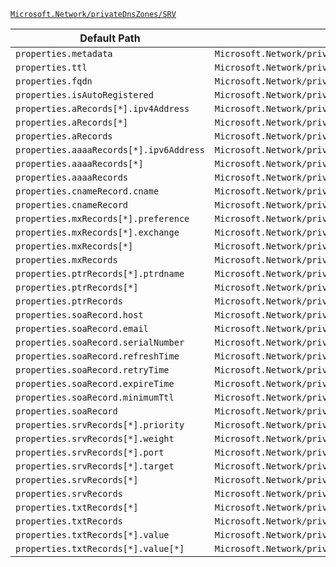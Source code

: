 [`Microsoft.Network/privateDnsZones/SRV`](https://docs.microsoft.com/en-us/azure/templates/microsoft.network/privatednszones/srv)

| Default Path | Alias |
|---|---|
| `properties.metadata` | `Microsoft.Network/privateDnsZones/SRV/metadata` |
| `properties.ttl` | `Microsoft.Network/privateDnsZones/SRV/ttl` |
| `properties.fqdn` | `Microsoft.Network/privateDnsZones/SRV/fqdn` |
| `properties.isAutoRegistered` | `Microsoft.Network/privateDnsZones/SRV/isAutoRegistered` |
| `properties.aRecords[*].ipv4Address` | `Microsoft.Network/privateDnsZones/SRV/aRecords[*].ipv4Address` |
| `properties.aRecords[*]` | `Microsoft.Network/privateDnsZones/SRV/aRecords[*]` |
| `properties.aRecords` | `Microsoft.Network/privateDnsZones/SRV/aRecords` |
| `properties.aaaaRecords[*].ipv6Address` | `Microsoft.Network/privateDnsZones/SRV/aaaaRecords[*].ipv6Address` |
| `properties.aaaaRecords[*]` | `Microsoft.Network/privateDnsZones/SRV/aaaaRecords[*]` |
| `properties.aaaaRecords` | `Microsoft.Network/privateDnsZones/SRV/aaaaRecords` |
| `properties.cnameRecord.cname` | `Microsoft.Network/privateDnsZones/SRV/cnameRecord.cname` |
| `properties.cnameRecord` | `Microsoft.Network/privateDnsZones/SRV/cnameRecord` |
| `properties.mxRecords[*].preference` | `Microsoft.Network/privateDnsZones/SRV/mxRecords[*].preference` |
| `properties.mxRecords[*].exchange` | `Microsoft.Network/privateDnsZones/SRV/mxRecords[*].exchange` |
| `properties.mxRecords[*]` | `Microsoft.Network/privateDnsZones/SRV/mxRecords[*]` |
| `properties.mxRecords` | `Microsoft.Network/privateDnsZones/SRV/mxRecords` |
| `properties.ptrRecords[*].ptrdname` | `Microsoft.Network/privateDnsZones/SRV/ptrRecords[*].ptrdname` |
| `properties.ptrRecords[*]` | `Microsoft.Network/privateDnsZones/SRV/ptrRecords[*]` |
| `properties.ptrRecords` | `Microsoft.Network/privateDnsZones/SRV/ptrRecords` |
| `properties.soaRecord.host` | `Microsoft.Network/privateDnsZones/SRV/soaRecord.host` |
| `properties.soaRecord.email` | `Microsoft.Network/privateDnsZones/SRV/soaRecord.email` |
| `properties.soaRecord.serialNumber` | `Microsoft.Network/privateDnsZones/SRV/soaRecord.serialNumber` |
| `properties.soaRecord.refreshTime` | `Microsoft.Network/privateDnsZones/SRV/soaRecord.refreshTime` |
| `properties.soaRecord.retryTime` | `Microsoft.Network/privateDnsZones/SRV/soaRecord.retryTime` |
| `properties.soaRecord.expireTime` | `Microsoft.Network/privateDnsZones/SRV/soaRecord.expireTime` |
| `properties.soaRecord.minimumTtl` | `Microsoft.Network/privateDnsZones/SRV/soaRecord.minimumTtl` |
| `properties.soaRecord` | `Microsoft.Network/privateDnsZones/SRV/soaRecord` |
| `properties.srvRecords[*].priority` | `Microsoft.Network/privateDnsZones/SRV/srvRecords[*].priority` |
| `properties.srvRecords[*].weight` | `Microsoft.Network/privateDnsZones/SRV/srvRecords[*].weight` |
| `properties.srvRecords[*].port` | `Microsoft.Network/privateDnsZones/SRV/srvRecords[*].port` |
| `properties.srvRecords[*].target` | `Microsoft.Network/privateDnsZones/SRV/srvRecords[*].target` |
| `properties.srvRecords[*]` | `Microsoft.Network/privateDnsZones/SRV/srvRecords[*]` |
| `properties.srvRecords` | `Microsoft.Network/privateDnsZones/SRV/srvRecords` |
| `properties.txtRecords[*]` | `Microsoft.Network/privateDnsZones/SRV/txtRecords[*]` |
| `properties.txtRecords` | `Microsoft.Network/privateDnsZones/SRV/txtRecords` |
| `properties.txtRecords[*].value` | `Microsoft.Network/privateDnsZones/SRV/txtRecords[*].value` |
| `properties.txtRecords[*].value[*]` | `Microsoft.Network/privateDnsZones/SRV/txtRecords[*].value[*]` |

